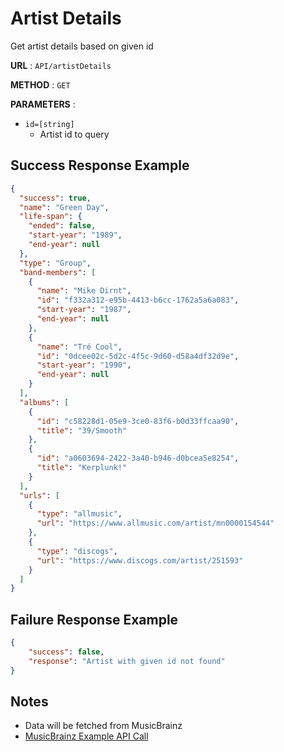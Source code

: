 # Artist Details
Get artist details based on given id

**URL** : `API/artistDetails`

**METHOD** : `GET`

**PARAMETERS** :
* `id=[string]`
	* Artist id to query

## Success Response Example
```json
{
  "success": true,
  "name": "Green Day",
  "life-span": {
    "ended": false,
    "start-year": "1989",
    "end-year": null
  },
  "type": "Group",
  "band-members": [
    {
      "name": "Mike Dirnt",
      "id": "f332a312-e95b-4413-b6cc-1762a5a6a083",
      "start-year": "1987",
      "end-year": null
    },
    {
      "name": "Tré Cool",
      "id": "0dcee02c-5d2c-4f5c-9d60-d58a4df32d9e",
      "start-year": "1990",
      "end-year": null
    }
  ],
  "albums": [
    {
      "id": "c58228d1-05e9-3ce0-83f6-b0d33ffcaa90",
      "title": "39/Smooth"
    },
    {
      "id": "a0603694-2422-3a40-b946-d0bcea5e8254",
      "title": "Kerplunk!"
    }
  ],
  "urls": [
    {
      "type": "allmusic",
      "url": "https://www.allmusic.com/artist/mn0000154544"
    },
    {
      "type": "discogs",
      "url": "https://www.discogs.com/artist/251593"
    }
  ]
}
```

## Failure Response Example
```json
{
	"success": false,
	"response": "Artist with given id not found"
}
```

## Notes 
* Data will be fetched from MusicBrainz
* [MusicBrainz Example API Call](https://musicbrainz.org/ws/2/artist/084308bd-1654-436f-ba03-df6697104e19?fmt=json&inc=url-rels%20release-groups%20artist-rels)
